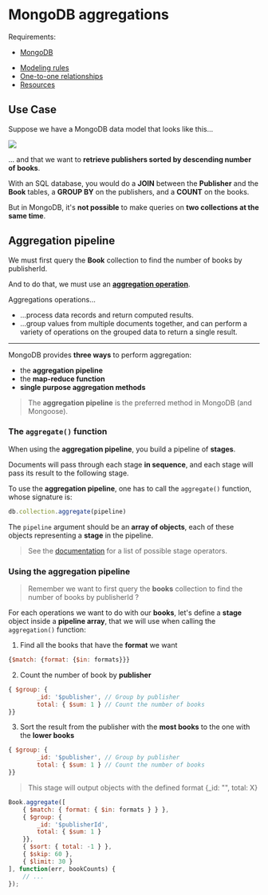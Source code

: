 # MongoDB aggregations

Requirements:

* [MongoDB][mongodb-site]

<!-- START doctoc generated TOC please keep comment here to allow auto update -->
<!-- DON'T EDIT THIS SECTION, INSTEAD RE-RUN doctoc TO UPDATE -->


- [Modeling rules](#modeling-rules)
- [One-to-one relationships](#one-to-one-relationships)
- [Resources](#resources)

<!-- END doctoc generated TOC please keep comment here to allow auto update -->

## Use Case

Suppose we have a MongoDB data model that looks like this...

<p class='center'><img src='images/example-data-model.draw.io.png' /></p>

... and that we want to **retrieve publishers sorted by descending number of books**.

With an SQL database, you would do a **JOIN** between the **Publisher** and the **Book** tables, a **GROUP BY** on the publishers, and a **COUNT** on the books.

But in MongoDB, it's **not possible** to make queries on **two collections at the same time**.

## Aggregation pipeline

We must first query the **Book** collection to find the number of books by publisherId.

And to do that, we must use an [**aggregation operation**][agop].

Aggregations operations...
* ...process data records and return computed results.
* ...group values from multiple documents together, and can perform a variety of operations on the grouped data to return a single result. 

----

MongoDB provides **three ways** to perform aggregation:
* the **aggregation pipeline** 
* the **map-reduce function**
* **single purpose aggregation methods**

> The **aggregation pipeline** is the preferred method in MongoDB (and Mongoose).

### The `aggregate()` function

When using the **aggregation pipeline**, you build a pipeline of **stages**. 

Documents will pass through each stage **in sequence**, and each stage will pass its result to the following stage.

To use the **aggregation pipeline**, one has to call the `aggregate()` function, whose signature is:

```javascript
db.collection.aggregate(pipeline)
```
The `pipeline` argument should be an **array of objects**, each of these objects representing a **stage** in the pipeline.

> See the [documentation][aggregate] for a list of possible stage operators.

### Using the aggregation pipeline

> Remember we want to first query the **books** collection to find the number of books by publisherId ?

For each operations we want to do with our **books**, let's define a **stage** object inside a **pipeline array**, that we will use when calling the `aggregation()` function:

1. Find all the books that have the **format** we want
```javascript
{$match: {format: {$in: formats}}}
```
2. Count the number of book by **publisher**
```javascript
{ $group: {
    	_id: '$publisher', // Group by publisher
    	total: { $sum: 1 } // Count the number of books
}}
```
3. Sort the result from the publisher with the **most books** to the one with the **lower books**
```javascript
{ $group: {
    	_id: '$publisher', // Group by publisher
    	total: { $sum: 1 } // Count the number of books
}}
```
> This stage will output objects with the defined format {_id: "", total: X}

```javascript
Book.aggregate([
	{ $match: { format: { $in: formats } } },
	{ $group: {
		_id: '$publisherId',
		total: { $sum: 1 }
	}},
	{ $sort: { total: -1 } },
	{ $skip: 60 },
	{ $limit: 30 }
], function(err, bookCounts) {
	// ...
});
```

[mongodb-site]: https://www.mongodb.com/
[agop]: https://docs.mongodb.com/manual/aggregation/
[aggregate]: https://docs.mongodb.org/manual/reference/operator/aggregation/